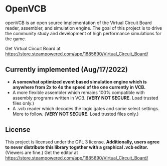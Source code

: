 
# OpenVCB

openVCB is an open source implementation of the Virtual Circuit Board reader, assembler, and simulation engine. 
The goal of this project is to drive the community study and development of high performance simulations for the game. 

Get Virtual Circuit Board at
https://store.steampowered.com/app/1885690/Virtual_Circuit_Board/

## Currently implemented (Aug/17/2022)
* **A somewhat optimized event based simulation engine which is anywhere from 2x to 4x the speed of the one currently in VCB.**
* A more flexible assembler which remains 100% compatible with assembly programs written in VCB. (**VERY NOT SECURE.** Load trusted files only.)
* A .vcb reader which decodes the logic gates and some select settings. More to follow. (**VERY NOT SECURE.** Load trusted files only.)

## License
This project is licensed under the GPL 3 license. 
**Additionally, users agree to never distribute this library together with a graphical .vcb editor.** (Viewers are fine.)
Get the editor at https://store.steampowered.com/app/1885690/Virtual_Circuit_Board/